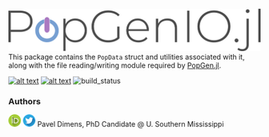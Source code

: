 ![logo](misc/popgenio.png)
This package contains the `PopData` struct and utilities associated with it, along with the file reading/writing module required by [PopGen.jl](https://biojulia.net/PopGen.jl/docs/io/file_import).

[![alt text](https://img.shields.io/badge/docs-stable-informational?style=for-the-badge&logo=Read%20The%20Docs&logoColor=white)](https://BioJulia.net/PopGen.jl/) 
[![alt text](https://img.shields.io/badge/slack-join%20PopGen.jl-9d72b1?style=for-the-badge&logo=slack)](https://join.slack.com/t/popgenjl/shared_invite/zt-deam65n8-DuBs2z1oDtsbBuRplJW~Pg)
![build_status](https://img.shields.io/github/workflow/status/BioJulia/PopGenIO.jl/CI_dev?label=Dev%20Build&logo=GitHub&style=for-the-badge)

### Authors

[![alt text](misc/orcid.png)](https://orcid.org/0000-0003-3823-0373) [![alt text](misc/twitter.png)](https://twitter.com/PVDimens) Pavel Dimens, PhD Candidate @ U. Southern Mississippi
